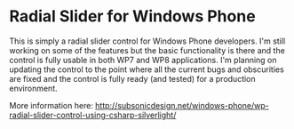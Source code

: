 Radial Slider for Windows Phone
===========================

This is simply a radial slider control for Windows Phone developers. I'm still working on some of the features but the basic functionality is there and the control is fully usable in both WP7 and WP8 applications. I'm planning on updating the control to the point where all the current bugs and obscurities are fixed and the control is fully ready (and tested) for a production environment.

More information here: http://subsonicdesign.net/windows-phone/wp-radial-slider-control-using-csharp-silverlight/
